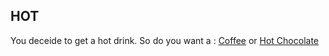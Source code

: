 ## HOT
You deceide to get a hot drink. So do you want a :
[Coffee](coffee.md)
or
[Hot Chocolate](hotchoco.md)
